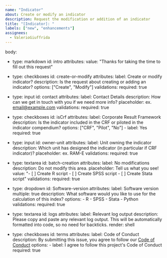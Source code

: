 ```yaml
---
name: "Indicator"
about: Create or modify an indicator
description: Request the modification or addition of an indicator
title: "[Indicator]: "
labels: ["new", "enhancements"]
assignees:
  - ValerioGiuffrida
---
```



body:
- type: markdown
  id: intro
  attributes:
    value: "Thanks for taking the time to fill out this request"

- type: checkboxes
  id: create-or-modify
  attributes:
    label: Create or modify indicator?
    description: Is the request about creating or adding an indicator?
    options: ["Create", "Modify"]
  validations:
    required: true
    
- type: input
  id: contact
  attributes:
    label: Contact Details
    description: How can we get in touch with you if we need more info?
    placeholder: ex. email@example.com
  validations:
    required: true

- type: checkboxes
  id: isCrf
  attributes:
    label: Corporate Result Framework
    description: Is the indicator included in the CRF or piloted in the indicator compendium?
    options: ["CRF", "Pilot", "No"]
      - label: Yes
        required: true

- type: input
  id: owner-unit
  attributes:
    label: Unit owning the indicator
    description: Which unit has designed the indicator (in particular if CRF indicator)?
    placeholder: ex. RAM-E
  validations:
    required: true

- type: textarea
  id: batch-creation
  attributes:
    label: No modifications
    description: Do not modify this area.
    placeholder: Tell us what you see!
    value: "- [ ] Create R script
      - [ ]  Create SPSS script
      - [ ]  Create Stata script"
  validations:
    required: true

- type: dropdown
  id: Software-version
  attributes:
    label: Software version
    multiple: true
    description: What software would you like to use for the calculation of this index?
    options:
      - R
      - SPSS
      - Stata
      - Python
  validations:
    required: true

- type: textarea
  id: logs
  attributes:
    label: Relevant log output
    description: Please copy and paste any relevant log output. This will be automatically formatted into code, so no need for backticks.
    render: shell

- type: checkboxes
  id: terms
  attributes:
    label: Code of Conduct
    description: By submitting this issue, you agree to follow our [Code of Conduct](https://example.com)
    options:
      - label: I agree to follow this project's Code of Conduct
        required: true
